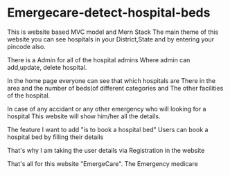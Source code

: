 # Emergecare-detect-hospital-beds
This is website based MVC model and Mern Stack
The main theme of this website you can see hospitals in your 
District,State and by entering your pincode also.

There is a Admin for all of the hospital admins
Where admin can add,update, delete hospital.

In the home page everyone can see that which hospitals are
There in the area and the number of beds(of different categories and 
The other facilities of the hospital.

In case of any accidant or any other emergency who will looking for a hospital
This website will show him/her all the details.

The feature I want to add "is to book a hospital bed"
Users can book a hospital bed by filling their details


That's why I am taking the user details via Registration in the website

That's all for this website "EmergeCare".
The Emergency medicare

